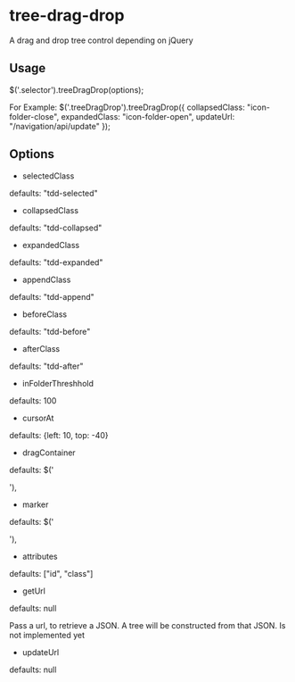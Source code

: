 tree-drag-drop
==============

A drag and drop tree control depending on jQuery

Usage
-----

$('.selector').treeDragDrop(options); 


For Example:
$('.treeDragDrop').treeDragDrop({
	collapsedClass: "icon-folder-close", 
	expandedClass: "icon-folder-open", 
	updateUrl: "/navigation/api/update"
}); 


Options
-------


* selectedClass

defaults: "tdd-selected"


* collapsedClass

defaults: "tdd-collapsed"


* expandedClass

defaults: "tdd-expanded"


* appendClass

defaults: "tdd-append" 


* beforeClass

defaults: "tdd-before"


* afterClass

defaults: "tdd-after"


* inFolderThreshhold

defaults: 100


* cursorAt

defaults: {left: 10, top: -40}


* dragContainer

defaults: $('<div class="tdd-dragContainer" />'),			


* marker

defaults: $('<div />'),


* attributes

defaults: ["id", "class"]


* getUrl

defaults: null

Pass a url, to retrieve a JSON. A tree will be constructed from that JSON. Is not implemented yet 


* updateUrl

defaults: null		